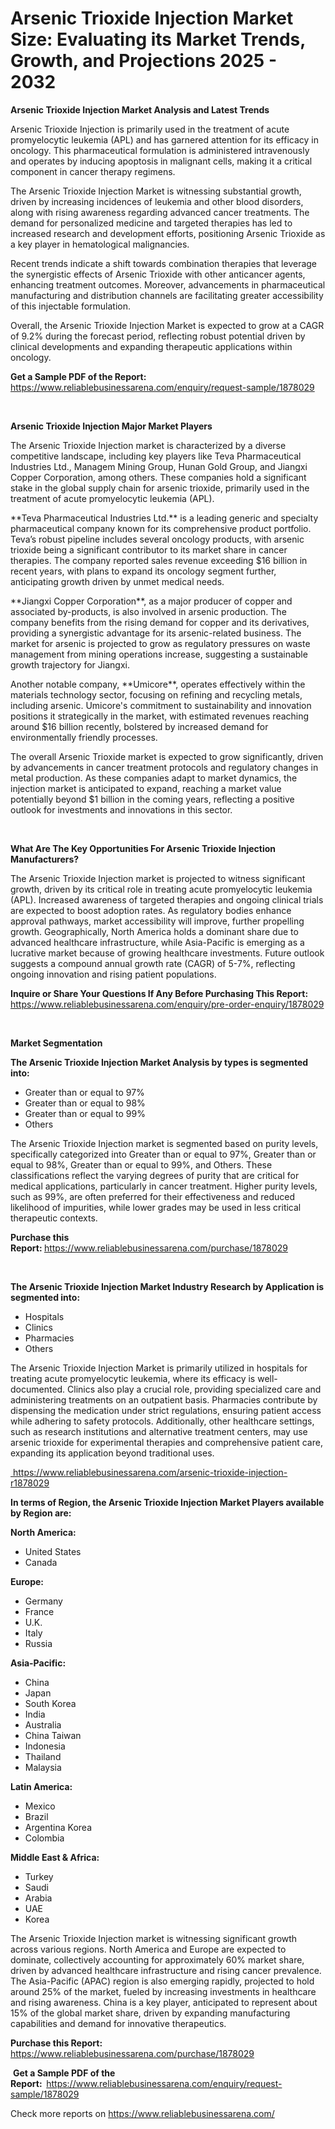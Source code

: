 <p><h1>Arsenic Trioxide Injection Market Size: Evaluating its Market Trends, Growth, and Projections 2025 - 2032</h1></p><p><strong>Arsenic Trioxide Injection Market Analysis and Latest Trends</strong></p>
<p><p>Arsenic Trioxide Injection is primarily used in the treatment of acute promyelocytic leukemia (APL) and has garnered attention for its efficacy in oncology. This pharmaceutical formulation is administered intravenously and operates by inducing apoptosis in malignant cells, making it a critical component in cancer therapy regimens.</p><p>The Arsenic Trioxide Injection Market is witnessing substantial growth, driven by increasing incidences of leukemia and other blood disorders, along with rising awareness regarding advanced cancer treatments. The demand for personalized medicine and targeted therapies has led to increased research and development efforts, positioning Arsenic Trioxide as a key player in hematological malignancies.</p><p>Recent trends indicate a shift towards combination therapies that leverage the synergistic effects of Arsenic Trioxide with other anticancer agents, enhancing treatment outcomes. Moreover, advancements in pharmaceutical manufacturing and distribution channels are facilitating greater accessibility of this injectable formulation.</p><p>Overall, the Arsenic Trioxide Injection Market is expected to grow at a CAGR of 9.2% during the forecast period, reflecting robust potential driven by clinical developments and expanding therapeutic applications within oncology.</p></p>
<p><strong>Get a Sample PDF of the Report:&nbsp;</strong> <a href="https://www.reliablebusinessarena.com/enquiry/request-sample/1878029?utm_campaign=3055&utm_medium=2&utm_source=Github&utm_content=ia&utm_term=08032025&utm_id=arsenic-trioxide-injection">https://www.reliablebusinessarena.com/enquiry/request-sample/1878029</a></p>
<p>&nbsp;</p>
<p><strong>Arsenic Trioxide Injection Major Market Players</strong></p>
<p><p>The Arsenic Trioxide Injection market is characterized by a diverse competitive landscape, including key players like Teva Pharmaceutical Industries Ltd., Managem Mining Group, Hunan Gold Group, and Jiangxi Copper Corporation, among others. These companies hold a significant stake in the global supply chain for arsenic trioxide, primarily used in the treatment of acute promyelocytic leukemia (APL).</p><p>**Teva Pharmaceutical Industries Ltd.** is a leading generic and specialty pharmaceutical company known for its comprehensive product portfolio. Teva’s robust pipeline includes several oncology products, with arsenic trioxide being a significant contributor to its market share in cancer therapies. The company reported sales revenue exceeding $16 billion in recent years, with plans to expand its oncology segment further, anticipating growth driven by unmet medical needs.</p><p>**Jiangxi Copper Corporation**, as a major producer of copper and associated by-products, is also involved in arsenic production. The company benefits from the rising demand for copper and its derivatives, providing a synergistic advantage for its arsenic-related business. The market for arsenic is projected to grow as regulatory pressures on waste management from mining operations increase, suggesting a sustainable growth trajectory for Jiangxi.</p><p>Another notable company, **Umicore**, operates effectively within the materials technology sector, focusing on refining and recycling metals, including arsenic. Umicore's commitment to sustainability and innovation positions it strategically in the market, with estimated revenues reaching around $16 billion recently, bolstered by increased demand for environmentally friendly processes.</p><p>The overall Arsenic Trioxide market is expected to grow significantly, driven by advancements in cancer treatment protocols and regulatory changes in metal production. As these companies adapt to market dynamics, the injection market is anticipated to expand, reaching a market value potentially beyond $1 billion in the coming years, reflecting a positive outlook for investments and innovations in this sector.</p></p>
<p>&nbsp;</p>
<p><strong>What Are The Key Opportunities For Arsenic Trioxide Injection Manufacturers?</strong></p>
<p><p>The Arsenic Trioxide Injection market is projected to witness significant growth, driven by its critical role in treating acute promyelocytic leukemia (APL). Increased awareness of targeted therapies and ongoing clinical trials are expected to boost adoption rates. As regulatory bodies enhance approval pathways, market accessibility will improve, further propelling growth. Geographically, North America holds a dominant share due to advanced healthcare infrastructure, while Asia-Pacific is emerging as a lucrative market because of growing healthcare investments. Future outlook suggests a compound annual growth rate (CAGR) of 5-7%, reflecting ongoing innovation and rising patient populations.</p></p>
<p><strong>Inquire or Share Your Questions If Any Before Purchasing This Report:</strong> <a href="https://www.reliablebusinessarena.com/enquiry/pre-order-enquiry/1878029?utm_campaign=3055&utm_medium=2&utm_source=Github&utm_content=ia&utm_term=08032025&utm_id=arsenic-trioxide-injection">https://www.reliablebusinessarena.com/enquiry/pre-order-enquiry/1878029</a></p>
<p>&nbsp;</p>
<p><strong>Market Segmentation</strong></p>
<p><strong>The Arsenic Trioxide Injection Market Analysis by types is segmented into:</strong></p>
<p><ul><li>Greater than or equal to 97%</li><li>Greater than or equal to 98%</li><li>Greater than or equal to 99%</li><li>Others</li></ul></p>
<p><p>The Arsenic Trioxide Injection market is segmented based on purity levels, specifically categorized into Greater than or equal to 97%, Greater than or equal to 98%, Greater than or equal to 99%, and Others. These classifications reflect the varying degrees of purity that are critical for medical applications, particularly in cancer treatment. Higher purity levels, such as 99%, are often preferred for their effectiveness and reduced likelihood of impurities, while lower grades may be used in less critical therapeutic contexts.</p></p>
<p><strong>Purchase this Report:&nbsp;</strong><a href="https://www.reliablebusinessarena.com/purchase/1878029?utm_campaign=3055&utm_medium=2&utm_source=Github&utm_content=ia&utm_term=08032025&utm_id=arsenic-trioxide-injection">https://www.reliablebusinessarena.com/purchase/1878029</a></p>
<p>&nbsp;</p>
<p><strong>The Arsenic Trioxide Injection Market Industry Research by Application is segmented into:</strong></p>
<p><ul><li>Hospitals</li><li>Clinics</li><li>Pharmacies</li><li>Others</li></ul></p>
<p><p>The Arsenic Trioxide Injection Market is primarily utilized in hospitals for treating acute promyelocytic leukemia, where its efficacy is well-documented. Clinics also play a crucial role, providing specialized care and administering treatments on an outpatient basis. Pharmacies contribute by dispensing the medication under strict regulations, ensuring patient access while adhering to safety protocols. Additionally, other healthcare settings, such as research institutions and alternative treatment centers, may use arsenic trioxide for experimental therapies and comprehensive patient care, expanding its application beyond traditional uses.</p></p>
<p><a href="https://www.reliablebusinessarena.com/arsenic-trioxide-injection-r1878029?utm_campaign=3055&utm_medium=2&utm_source=Github&utm_content=ia&utm_term=08032025&utm_id=arsenic-trioxide-injection">&nbsp;https://www.reliablebusinessarena.com/arsenic-trioxide-injection-r1878029</a></p>
<p><strong>In terms of Region, the Arsenic Trioxide Injection Market Players available by Region are:</strong></p>
<p>
    <p> <strong> North America: </strong>
        <ul>
            <li>United States</li>
            <li>Canada</li>
        </ul>
        </p> 
    <p> <strong> Europe: </strong>
        <ul>
            <li>Germany</li>
            <li>France</li>
            <li>U.K.</li>
            <li>Italy</li>
            <li>Russia</li>
        </ul>
        </p> 
    <p> <strong> Asia-Pacific: </strong>
        <ul>
            <li>China</li>
            <li>Japan</li>
            <li>South Korea</li>
            <li>India</li>
            <li>Australia</li>
            <li>China Taiwan</li>
            <li>Indonesia</li>
            <li>Thailand</li>
            <li>Malaysia</li>
        </ul>
        </p> 
    <p> <strong> Latin America: </strong>
        <ul>
            <li>Mexico</li>
            <li>Brazil</li>
            <li>Argentina Korea</li>
            <li>Colombia</li>
        </ul>
        </p> 
    <p> <strong> Middle East & Africa: </strong>
        <ul>
            <li>Turkey</li>
            <li>Saudi</li>
            <li>Arabia</li>
            <li>UAE</li>
            <li>Korea</li>
        </ul>
    </p>
    </p>
<p><p>The Arsenic Trioxide Injection market is witnessing significant growth across various regions. North America and Europe are expected to dominate, collectively accounting for approximately 60% market share, driven by advanced healthcare infrastructure and rising cancer prevalence. The Asia-Pacific (APAC) region is also emerging rapidly, projected to hold around 25% of the market, fueled by increasing investments in healthcare and rising awareness. China is a key player, anticipated to represent about 15% of the global market share, driven by expanding manufacturing capabilities and demand for innovative therapeutics.</p></p>
<p><strong>Purchase this Report: </strong><a href="https://www.reliablebusinessarena.com/purchase/1878029?utm_campaign=3055&utm_medium=2&utm_source=Github&utm_content=ia&utm_term=08032025&utm_id=arsenic-trioxide-injection">https://www.reliablebusinessarena.com/purchase/1878029</a></p>
<p>&nbsp;<strong>Get a Sample PDF of the Report:&nbsp;&nbsp;</strong><a href="https://www.reliablebusinessarena.com/enquiry/request-sample/1878029?utm_campaign=3055&utm_medium=2&utm_source=Github&utm_content=ia&utm_term=08032025&utm_id=arsenic-trioxide-injection">https://www.reliablebusinessarena.com/enquiry/request-sample/1878029</a></p>
<p><strong></strong></p>
<p>Check more reports on <a href="https://www.reliablebusinessarena.com/?utm_campaign=3055&utm_medium=2&utm_source=Github&utm_content=ia&utm_term=08032025&utm_id=arsenic-trioxide-injection">https://www.reliablebusinessarena.com/</a></p>